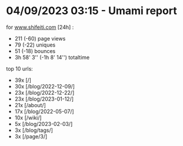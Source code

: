 # 04/09/2023 03:15 - Umami report
for www.shifeiti.com [24h] :

 - 211 (-60) page views
 - 79 (-22) uniques
 - 51 (-18) bounces
 - 3h 58' 3'' (-1h 8' 14'') totaltime


top 10 urls:
 - 39x [/]
 - 30x [/blog/2022-12-09/]
 - 23x [/blog/2022-12-22/]
 - 23x [/blog/2023-01-12/]
 - 21x [/about/]
 - 17x [/blog/2022-05-07/]
 - 10x [/wiki/]
 - 5x [/blog/2023-02-03/]
 - 3x [/blog/tags/]
 - 3x [/page/3/]


